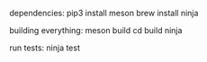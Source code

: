 dependencies:
pip3 install meson
brew install ninja

building everything:
meson build
cd build
ninja

run tests:
ninja test

